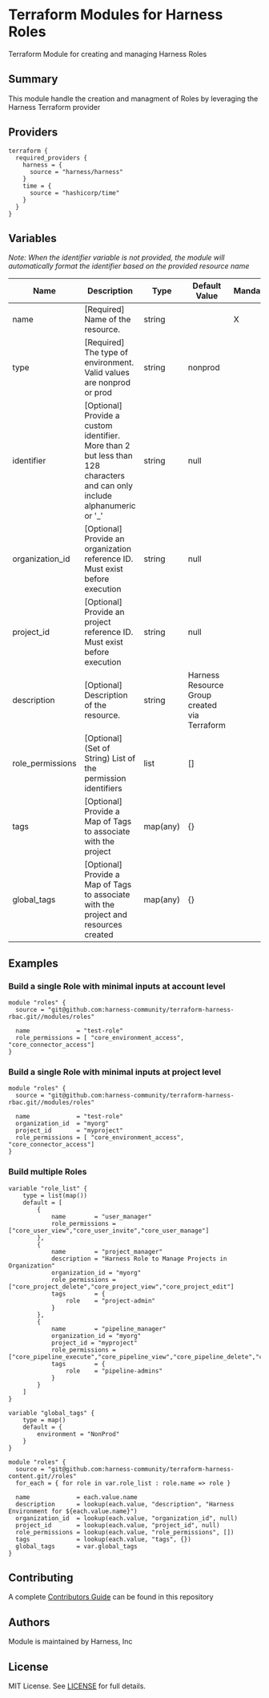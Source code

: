 # Terraform Modules for Harness Roles
Terraform Module for creating and managing Harness Roles

## Summary
This module handle the creation and managment of Roles by leveraging the Harness Terraform provider

## Providers

```
terraform {
  required_providers {
    harness = {
      source = "harness/harness"
    }
    time = {
      source = "hashicorp/time"
    }
  }
}

```

## Variables

_Note: When the identifier variable is not provided, the module will automatically format the identifier based on the provided resource name_

| Name | Description | Type | Default Value | Mandatory |
| --- | --- | --- | --- | --- |
| name | [Required]  Name of the resource. | string |  | X |
| type | [Required]  The type of environment. Valid values are nonprod or prod| string | nonprod | |
| identifier | [Optional] Provide a custom identifier.  More than 2 but less than 128 characters and can only include alphanumeric or '_' | string | null | |
| organization_id | [Optional] Provide an organization reference ID. Must exist before execution | string | null | |
| project_id | [Optional] Provide an project reference ID. Must exist before execution | string | null | |
| description | [Optional]  Description of the resource. | string | Harness Resource Group created via Terraform | |
| role_permissions | [Optional] (Set of String) List of the permission identifiers | list | [] | |
| tags | [Optional] Provide a Map of Tags to associate with the project | map(any) | {} | |
| global_tags | [Optional] Provide a Map of Tags to associate with the project and resources created | map(any) | {} | |


## Examples
### Build a single Role with minimal inputs at account level
```
module "roles" {
  source = "git@github.com:harness-community/terraform-harness-rbac.git//modules/roles"

  name             = "test-role"
  role_permissions = [ "core_environment_access", "core_connector_access"]
}
```
### Build a single Role with minimal inputs at project level
```
module "roles" {
  source = "git@github.com:harness-community/terraform-harness-rbac.git//modules/roles"

  name             = "test-role"
  organization_id  = "myorg"
  project_id       = "myproject"
  role_permissions = [ "core_environment_access", "core_connector_access"]
}
```
### Build multiple Roles
```
variable "role_list" {
    type = list(map())
    default = [
        {
            name        = "user_manager"
            role_permissions = ["core_user_view","core_user_invite","core_user_manage"]
        },
        {
            name        = "project_manager"
            description = "Harness Role to Manage Projects in Organization"
            organization_id = "myorg"
            role_permissions = ["core_project_delete","core_project_view","core_project_edit"]
            tags        = {
                role    = "project-admin"
            }
        },
        {
            name        = "pipeline_manager"
            organization_id = "myorg"
            project_id = "myproject"
            role_permissions = ["core_pipeline_execute","core_pipeline_view","core_pipeline_delete","core_pipeline_edit"]
            tags        = {
                role    = "pipeline-admins"
            }
        }
    ]
}

variable "global_tags" {
    type = map()
    default = {
        environment = "NonProd"
    }
}

module "roles" {
  source = "git@github.com:harness-community/terraform-harness-content.git//roles"
  for_each = { for role in var.role_list : role.name => role }

  name             = each.value.name
  description      = lookup(each.value, "description", "Harness Environment for ${each.value.name}")
  organization_id  = lookup(each.value, "organization_id", null)
  project_id       = lookup(each.value, "project_id", null)
  role_permissions = lookup(each.value, "role_permissions", [])
  tags             = lookup(each.value, "tags", {})
  global_tags      = var.global_tags
}
```

## Contributing
A complete [Contributors Guide](../CONTRIBUTING.md) can be found in this repository

## Authors
Module is maintained by Harness, Inc

## License

MIT License. See [LICENSE](../LICENSE) for full details.
